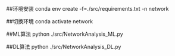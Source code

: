 ##环境安装
conda env create -f=./src/requirements.txt -n network 

##切换环境
conda activate network

##ML算法
python ./src/NetworkAnalysis_ML.py

##DL算法
python ./src/NetworkAnalysis_DL.py
